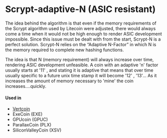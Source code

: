 # Scrypt-adaptive-N \(ASIC resistant\)

The idea behind the algorithm is that even if the memory requirements of the Scrypt algorithm used by Litecoin were adjusted, there would always come a time when it would not be high enough to render ASIC development impossible. Since this issue must be dealt with from the start, Scrypt-N is a perfect solution. Scrypt-N relies on the “Adaptive N-Factor” in which N is the memory required to complete new hashing functions.

The idea is that N \(memory requirement\) will always increase over time, rendering ASIC development unfeasible. A coin with an adaptive 'n' factor usually starts at '11' , and stating it is adaptive that means that over time usually specific to a future unix time stamp it will become '12' , '13'... As it increases the amount of memory necessary to 'mine' the coin increases....quickly.

#### Used in

* [Vertcoin](https://vertcoin.org)
* ExeCoin \(EXE\)
* GPUcoin \(GPUC\)
* ParallaxCoin \(PLX\)
* SiliconValleyCoin \(XSV\)

